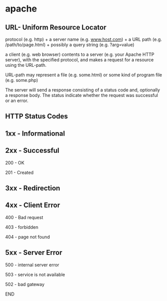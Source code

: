 apache
======
URL- Uniform Resource Locator
-----------------------------
protocol (e.g. http) + a server name (e.g. www.host.com) + a URL path (e.g. /path/to/page.html) + possibly a query string (e.g. ?arg=value)

a client (e.g. web browser) contents to a server (e.g. your Apache HTTP server), with the specified protocol, and makes a request for a resource using the URL-path.

URL-path may represent a file (e.g. some.html) or some kind of program file (e.g. some.php)

The server will send a response consisting of a status code and, optionally a response body. The status indicate whether the request was successful or an error.

HTTP Status Codes
------------------
1xx - Informational
-------------------
2xx - Successful
-------------------  
  200 - OK
  
  201 - Created
  
3xx - Redirection
-------------------
4xx - Client Error
-------------------
  400 - Bad request
  
  403 - forbidden
  
  404 - page not found
  
5xx - Server Error
-------------------
  500 - internal server error
  
  503 - service is not available
  
  502 - bad gateway

END
